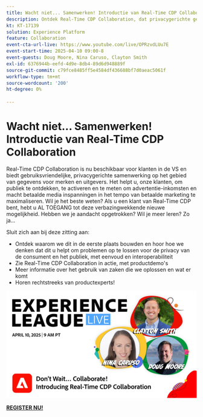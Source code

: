 ```yaml
---
title: Wacht niet... Samenwerken! Introductie van Real-Time CDP Collaboration
description: Ontdek Real-Time CDP Collaboration, dat privacygerichte gegevensoplossingen biedt voor merken en uitgevers om de activering van het publiek te verbeteren, de advertentie-inkomsten te maximaliseren en betaalde media-inspanningen te stroomlijnen—compleet met productdemo's, deskundige inzichten en volgende gebruiksgevallen.
kt: KT-17139
solution: Experience Platform
feature: Collaboration
event-cta-url-live: https://www.youtube.com/live/OPRzvdLUu7E
event-start-time: 2025-04-10 09:00-8
event-guests: Doug Moore, Nina Caruso, Clayton Smith
exl-id: 6376944b-eefd-4d9e-8db4-89d6d948889f
source-git-commit: c79fce8485ff5e4584df436688bf7d0aeac5061f
workflow-type: tm+mt
source-wordcount: '200'
ht-degree: 0%

---
```


# Wacht niet... Samenwerken! Introductie van Real-Time CDP Collaboration

Real-Time CDP Collaboration is nu beschikbaar voor klanten in de VS en biedt gebruiksvriendelijke, privacygerichte samenwerking op het gebied van gegevens voor merken en uitgevers. Het helpt u, onze klanten, om publiek te ontdekken, te activeren en te meten om advertentie-inkomsten en macht betaalde media inspanningen in het tempo van betaalde marketing te maximaliseren. Wil je het beste weten? Als u een klant van Real-Time CDP bent, hebt u AL TOEGANG tot deze verbazingwekkende nieuwe mogelijkheid. Hebben we je aandacht opgetrokken? Wil je meer leren? Zo ja...

Sluit zich aan bij deze zitting aan:

* Ontdek waarom we dit in de eerste plaats bouwden en hoor hoe we denken dat dit u helpt om problemen op te lossen voor de privacy van de consument en het publiek, met eenvoud en interoperabiliteit
* Zie Real-Time CDP Collaboration in actie, met productdemo&#39;s
* Meer informatie over het gebruik van zaken die we oplossen en wat er komt
* Horen rechtstreeks van productexperts!

[![ ExL LIVE apr 10 2025 ](assets/WebBanner_Apr10_2025.jpg) ](https://engage.adobe.com/ExpLeagueLive-250410.html)

[**REGISTER NU!** ](https://engage.adobe.com/ExpLeagueLive-250410.html)
